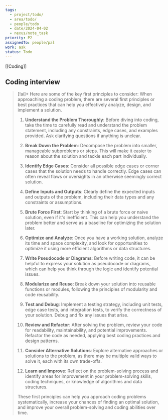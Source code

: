 ```yaml
---
tags:
  - project/todo/
  - area/todo/
  - people/todo
  - date/2024-04-02
  - nexus/note_task
priority: P2
assignedTo: people/pal
work: ask
status: Todo
---
```


[[Coding]]

## Coding interview 

> [!ai]+ Here are some of the key first principles to consider:
> When approaching a coding problem, there are several first principles or best practices that can help you effectively analyze, design, and implement a solution. 
> 
> 1. **Understand the Problem Thoroughly**: Before diving into coding, take the time to carefully read and understand the problem statement, including any constraints, edge cases, and examples provided. Ask clarifying questions if anything is unclear.
> 
> 2. **Break Down the Problem**: Decompose the problem into smaller, manageable subproblems or steps. This will make it easier to reason about the solution and tackle each part individually.
> 
> 3. **Identify Edge Cases**: Consider all possible edge cases or corner cases that the solution needs to handle correctly. Edge cases can often reveal flaws or oversights in an otherwise seemingly correct solution.
> 
> 4. **Define Inputs and Outputs**: Clearly define the expected inputs and outputs of the problem, including their data types and any constraints or assumptions.
> 
> 5. **Brute Force First**: Start by thinking of a brute force or naive solution, even if it's inefficient. This can help you understand the problem better and serve as a baseline for optimizing the solution later.
> 
> 6. **Optimize and Analyze**: Once you have a working solution, analyze its time and space complexity, and look for opportunities to optimize it using more efficient algorithms or data structures.
> 
> 7. **Write Pseudocode or Diagrams**: Before writing code, it can be helpful to express your solution as pseudocode or diagrams, which can help you think through the logic and identify potential issues.
> 
> 8. **Modularize and Reuse**: Break down your solution into reusable functions or modules, following the principles of modularity and code reusability.
> 
> 9. **Test and Debug**: Implement a testing strategy, including unit tests, edge case tests, and integration tests, to verify the correctness of your solution. Debug and fix any issues that arise.
> 
> 10. **Review and Refactor**: After solving the problem, review your code for readability, maintainability, and potential improvements. Refactor the code as needed, applying best coding practices and design patterns.
> 
> 11. **Consider Alternative Solutions**: Explore alternative approaches or solutions to the problem, as there may be multiple valid ways to solve it, each with its own trade-offs.
> 
> 12. **Learn and Improve**: Reflect on the problem-solving process and identify areas for improvement in your problem-solving skills, coding techniques, or knowledge of algorithms and data structures.
> 
> These first principles can help you approach coding problems systematically, increase your chances of finding an optimal solution, and improve your overall problem-solving and coding abilities over time.

